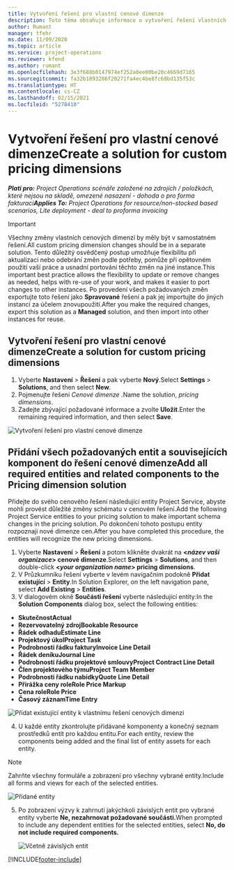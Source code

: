 ```yaml
---
title: Vytvoření řešení pro vlastní cenové dimenze
description: Toto téma obsahuje informace o vytvoření řešení vlastních cenových dimenzí.
author: Rumant
manager: tfehr
ms.date: 11/09/2020
ms.topic: article
ms.service: project-operations
ms.reviewer: kfend
ms.author: rumant
ms.openlocfilehash: 3e3f688b0147974ef252a0ee00be20c4669d7165
ms.sourcegitcommit: fa32b1893286f20271fa4ec4be8fc68bd135f53c
ms.translationtype: HT
ms.contentlocale: cs-CZ
ms.lasthandoff: 02/15/2021
ms.locfileid: "5278410"
---
```

# <a name="create-a-solution-for-custom-pricing-dimensions"></a><span data-ttu-id="0632d-103">Vytvoření řešení pro vlastní cenové dimenze</span><span class="sxs-lookup"><span data-stu-id="0632d-103">Create a solution for custom pricing dimensions</span></span>

 <span data-ttu-id="0632d-104">_**Platí pro:** Project Operations scénáře založené na zdrojích / položkách, které nejsou na skladě, omezené nasazení - dohoda o pro forma fakturaci_</span><span class="sxs-lookup"><span data-stu-id="0632d-104">_**Applies To:** Project Operations for resource/non-stocked based scenarios, Lite deployment - deal to proforma invoicing_</span></span> 

>[!IMPORTANT]
><span data-ttu-id="0632d-105">Všechny změny vlastních cenových dimenzí by měly být v samostatném řešení.</span><span class="sxs-lookup"><span data-stu-id="0632d-105">All custom pricing dimension changes should be in a separate solution.</span></span> <span data-ttu-id="0632d-106">Tento důležitý osvědčený postup umožňuje flexibilitu při aktualizaci nebo odebrání změn podle potřeby, pomůže při opětovném použití vaší práce a usnadní portování těchto změn na jiné instance.</span><span class="sxs-lookup"><span data-stu-id="0632d-106">This important best practice allows the flexibility to update or remove changes as needed, helps with re-use of your work, and makes it easier to port changes to other instances.</span></span> <span data-ttu-id="0632d-107">Po provedení všech požadovaných změn exportujte toto řešení jako **Spravované** řešení a pak jej importujte do jiných instancí za účelem znovupoužití.</span><span class="sxs-lookup"><span data-stu-id="0632d-107">After you make the required changes, export this solution as a **Managed** solution, and then import into other instances for reuse.</span></span>

## <a name="create-a-solution-for-custom-pricing-dimensions"></a><span data-ttu-id="0632d-108">Vytvoření řešení pro vlastní cenové dimenze</span><span class="sxs-lookup"><span data-stu-id="0632d-108">Create a solution for custom pricing dimensions</span></span>

1.  <span data-ttu-id="0632d-109">Vyberte **Nastavení** > **Řešení** a pak vyberte **Nový**.</span><span class="sxs-lookup"><span data-stu-id="0632d-109">Select **Settings** > **Solutions**, and then select **New**.</span></span>
2.  <span data-ttu-id="0632d-110">Pojmenujte řešení *Cenové dimenze <your organization name>*.</span><span class="sxs-lookup"><span data-stu-id="0632d-110">Name the solution, *<your organization name> pricing dimensions*.</span></span>
3. <span data-ttu-id="0632d-111">Zadejte zbývající požadované informace a zvolte **Uložit**.</span><span class="sxs-lookup"><span data-stu-id="0632d-111">Enter the remaining required information, and then select **Save**.</span></span>

  ![Vytvoření řešení pro vlastní cenové dimenze](./media/Creation-of-custom-pricing-dimension-solution.png)
 
## <a name="add-all-required-entities-and-related-components-to-the-pricing-dimension-solution"></a><span data-ttu-id="0632d-113">Přidání všech požadovaných entit a souvisejících komponent do řešení cenové dimenze</span><span class="sxs-lookup"><span data-stu-id="0632d-113">Add all required entities and related components to the Pricing dimension solution</span></span>

<span data-ttu-id="0632d-114">Přidejte do svého cenového řešení následující entity Project Service, abyste mohli provést důležité změny schématu v cenovém řešení.</span><span class="sxs-lookup"><span data-stu-id="0632d-114">Add the following Project Service entities to your pricing solution to make important schema changes in the pricing solution.</span></span> <span data-ttu-id="0632d-115">Po dokončení tohoto postupu entity rozpoznají nové dimenze cen.</span><span class="sxs-lookup"><span data-stu-id="0632d-115">After you have completed this procedure, the entities will recognize the new pricing dimensions.</span></span>

1.  <span data-ttu-id="0632d-116">Vyberte **Nastavení** > **Řešení** a potom klikněte dvakrát na **<*název vaší organizace*> cenové dimenze**.</span><span class="sxs-lookup"><span data-stu-id="0632d-116">Select **Settings** > **Solutions**, and then double-click **<*your organization name*> pricing dimensions**.</span></span>
2.  <span data-ttu-id="0632d-117">V Průzkumníku řešení vyberte v levém navigačním podokně **Přidat existující** > **Entity**.</span><span class="sxs-lookup"><span data-stu-id="0632d-117">In Solution Explorer, on the left navigation pane, select **Add Existing** > **Entities**.</span></span>
3.  <span data-ttu-id="0632d-118">V dialogovém okně **Součásti řešení** vyberte následující entity:</span><span class="sxs-lookup"><span data-stu-id="0632d-118">In the **Solution Components** dialog box, select the following entities:</span></span>
 
   - <span data-ttu-id="0632d-119">**Skutečnost**</span><span class="sxs-lookup"><span data-stu-id="0632d-119">**Actual**</span></span>
   - <span data-ttu-id="0632d-120">**Rezervovatelný zdroj**</span><span class="sxs-lookup"><span data-stu-id="0632d-120">**Bookable Resource**</span></span>
   - <span data-ttu-id="0632d-121">**Řádek odhadu**</span><span class="sxs-lookup"><span data-stu-id="0632d-121">**Estimate Line**</span></span>
   - <span data-ttu-id="0632d-122">**Projektový úkol**</span><span class="sxs-lookup"><span data-stu-id="0632d-122">**Project Task**</span></span>
   - <span data-ttu-id="0632d-123">**Podrobnosti řádku faktury**</span><span class="sxs-lookup"><span data-stu-id="0632d-123">**Invoice Line Detail**</span></span>
   - <span data-ttu-id="0632d-124">**Řádek deníku**</span><span class="sxs-lookup"><span data-stu-id="0632d-124">**Journal Line**</span></span>
   - <span data-ttu-id="0632d-125">**Podrobnosti řádku projektové smlouvy**</span><span class="sxs-lookup"><span data-stu-id="0632d-125">**Project Contract Line Detail**</span></span>
   - <span data-ttu-id="0632d-126">**Člen projektového týmu**</span><span class="sxs-lookup"><span data-stu-id="0632d-126">**Project Team Member**</span></span>
   - <span data-ttu-id="0632d-127">**Podrobnosti řádku nabídky**</span><span class="sxs-lookup"><span data-stu-id="0632d-127">**Quote Line Detail**</span></span>
   - <span data-ttu-id="0632d-128">**Přirážka ceny role**</span><span class="sxs-lookup"><span data-stu-id="0632d-128">**Role Price Markup**</span></span>
   - <span data-ttu-id="0632d-129">**Cena role**</span><span class="sxs-lookup"><span data-stu-id="0632d-129">**Role Price**</span></span>
   - <span data-ttu-id="0632d-130">**Časový záznam**</span><span class="sxs-lookup"><span data-stu-id="0632d-130">**Time Entry**</span></span>
 
   ![Přidat existující entity k vlastnímu řešení cenových dimenzí](./media/Existing-entities-to-PD-solution.png)
 
 4. <span data-ttu-id="0632d-132">U každé entity zkontrolujte přidávané komponenty a konečný seznam prostředků entit pro každou entitu.</span><span class="sxs-lookup"><span data-stu-id="0632d-132">For each entity, review the components being added and the final list of entity assets for each entity.</span></span> 

   >[!NOTE]
   > <span data-ttu-id="0632d-133">Zahrňte všechny formuláře a zobrazení pro všechny vybrané entity.</span><span class="sxs-lookup"><span data-stu-id="0632d-133">Include all forms and views for each of the selected entities.</span></span>

  ![Přidané entity](./media/solution-component-selection.png)


5.  <span data-ttu-id="0632d-135">Po zobrazení výzvy k zahrnutí jakýchkoli závislých entit pro vybrané entity vyberte **Ne, nezahrnovat požadované součásti.**</span><span class="sxs-lookup"><span data-stu-id="0632d-135">When prompted to include any dependent entities for the selected entities, select **No, do not include required components.**</span></span>

    ![Včetně závislých entit](./media/Do-not-include-required.png)


[!INCLUDE[footer-include](../includes/footer-banner.md)]